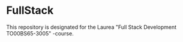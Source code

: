 # FullStack
This repository is designated for the Laurea "Full Stack Development TO00BS65-3005" -course.
